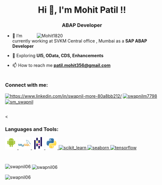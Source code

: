 

<h1 align="center">Hi 👋, I'm Mohit Patil !!</h1>
<h3 align="center">ABAP Developer</h3>


<p><img align="right" width=400 src="https://media.licdn.com/dms/image/v2/D5603AQEDyyS5-3AE0w/profile-displayphoto-shrink_800_800/profile-displayphoto-shrink_800_800/0/1720117501723?e=1743638400&v=beta&t=Rb3cPbuy02Q5ndaxheLvcWOhJpfy7WR-8KYoRqxmX34" alt="Mohit1820" /></p>


- 🔭 I’m currently working at SVKM Central office , Mumbai as a  **SAP ABAP Developer**

- 🌱 Exploring **UI5, OData, CDS, Enhancements**

- 📫 How to reach me **patil.mohit356@gmail.com**
<br><br>
<h3 align="left">Connect with me:</h3>
<p align="left">
<a href="https://www.linkedin.com/in/mohit-patil-6230b421a/" target="blank"><img align="center" src="https://raw.githubusercontent.com/rahuldkjain/github-profile-readme-generator/master/src/images/icons/Social/linked-in-alt.svg" alt="https://www.linkedin.com/in/swapnil-more-80a8bb212/" height="30" width="40" /></a>
<a href="https://www.hackerrank.com/profile/IamMohit18" target="blank"><img align="center" src="https://raw.githubusercontent.com/rahuldkjain/github-profile-readme-generator/master/src/images/icons/Social/hackerrank.svg" alt="swapnilm7798" height="30" width="40" /></a>
<a href="https://leetcode.com/u/Pmohit18/" target="blank"><img align="center" src="https://raw.githubusercontent.com/rahuldkjain/github-profile-readme-generator/master/src/images/icons/Social/leet-code.svg" alt="sm_swapnil" height="30" width="40" /></a>
</p>
<br><
<h3 align="left">Languages and Tools:</h3>
<p align="left"> <a href="https://developer.android.com" target="_blank" rel="noreferrer"> <img src="https://raw.githubusercontent.com/devicons/devicon/master/icons/android/android-original-wordmark.svg" alt="android" width="40" height="40"/> </a> <a href="https://www.mysql.com/" target="_blank" rel="noreferrer"> <img src="https://raw.githubusercontent.com/devicons/devicon/master/icons/mysql/mysql-original-wordmark.svg" alt="mysql" width="40" height="40"/> </a> <a href="https://pandas.pydata.org/" target="_blank" rel="noreferrer"> <img src="https://raw.githubusercontent.com/devicons/devicon/2ae2a900d2f041da66e950e4d48052658d850630/icons/pandas/pandas-original.svg" alt="pandas" width="40" height="40"/> </a> <a href="https://www.python.org" target="_blank" rel="noreferrer"> <img src="https://raw.githubusercontent.com/devicons/devicon/master/icons/python/python-original.svg" alt="python" width="40" height="40"/> </a> <a href="https://scikit-learn.org/" target="_blank" rel="noreferrer"> <img src="https://upload.wikimedia.org/wikipedia/commons/0/05/Scikit_learn_logo_small.svg" alt="scikit_learn" width="40" height="40"/> </a> <a href="https://seaborn.pydata.org/" target="_blank" rel="noreferrer"> <img src="https://seaborn.pydata.org/_images/logo-mark-lightbg.svg" alt="seaborn" width="40" height="40"/> </a> <a href="https://www.tensorflow.org" target="_blank" rel="noreferrer"> <img src="https://www.vectorlogo.zone/logos/tensorflow/tensorflow-icon.svg" alt="tensorflow" width="40" height="40"/> </a> </p>
<br>
<p><img align="left" src="https://github-readme-stats.vercel.app/api/top-langs?username=swapnil06&show_icons=true&locale=en&layout=compact" alt="swapnil06" /></p>

<p>&nbsp;<img align="center" src="https://github-readme-stats.vercel.app/api?username=swapnil06&show_icons=true&locale=en" alt="swapnil06" /></p>

<p><img align="center" src="https://github-readme-streak-stats.herokuapp.com/?user=swapnil06&" alt="swapnil06" /></p>
